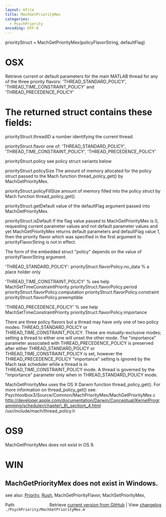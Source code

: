 ```yaml
---
layout: mfile
title: MachGetPriorityMex
categories:
  - PsychPriority
encoding: UTF-8
---
```


priorityStruct = MachGetPriorityMex(policyFlavorString, defaultFlag)

# OSX

Retrieve current or default parameters for the main MATLAB thread for any
of the  three priority flavors: 'THREAD\_STANDARD\_POLICY',
'THREAD\_TIME\_CONSTRAINT\_POLICY'  and 'THREAD\_PRECEDENCE\_POLICY'

# The returned struct contains these fields:

  priorityStruct.threadID
      a number identifying the current thread.

  priorityStruct.flavor
      one of: 'THREAD\_STANDARD\_POLICY', 'THREAD\_TIME\_CONSTRAINT\_POLICY',
      'THREAD\_PRECEDENCE\_POLICY'

  priorityStruct.policy
      see policy struct variants below

  priorityStruct.policySize
      The amount of memory allocated for the policy struct passed to the
      Mach function thread\_policy\_get() by MachGetPriorityMex.

  priorityStruct.policyFillSize
      amount of memory filled into the  policy struct by
      Mach function thread\_policy\_get().

  priorityStruct.getDefault
      value of the defaultFlag argument passed into MachGetPriorityMex.

  priorityStruct.isDefault
      If the flag value passed to MachGetPriorityMex is 0, requesting
      current parameter values and not default parameter values and yet
      MachGetPriorityMex returns default parameters and defaultFlag value
      1, then the priority flavor which was specified in the first
      argument to priorityFlavorString is not in effect.

The form of the embedded struct "policy" depends on the value of
priorityFlavorString argument.

'THREAD\_STANDARD\_POLICY':
    priorityStruct.flavorPolicy.no\_data    % a place holder only

'THREAD\_TIME\_CONSTRAINT\_POLICY'     % see help MachSetTimeConstraintPriority
    priorityStruct.flavorPolicy.period
    priorityStruct.flavorPolicy.computation
    priorityStruct.flavorPolicy.constraint
    priorityStruct.flavorPolicy.preemptible

'THREAD\_PRECEDENCE\_POLICY'          % see help MachSetTimeConstraintPriority
    priorityStruct.flavorPolicy.importance

There are three policy flavors but a thread may have only one of two
policy modes: THREAD\_STANDARD\_POLICY or THREAD\_TIME\_CONSTRAINT\_POLICY.
These are mutually-exclusive modes; setting a thread to either one will
unset the other mode.  The "importance" parameter associated with
THREAD\_PRECEDENCE\_POLICY is preserved after either THREAD\_STANDARD\_POLICY
or THREAD\_TIME\_CONSTRAINT\_POLICY is set, however the
THREAD\_PRECEDENCE\_POLICY "importance" setting is ignored by the Mach task
scheduler while a thread is in  THREAD\_TIME\_CONSTRAINT\_POLICY mode.  A
thread is governed by the "importance" parameter only when in
THREAD\_STANDARD\_POLICY mode.

MachGetPriorityMex uses the OS X Darwin function thread\_policy\_get().
For more information on thread\_policy\_get() see:
Psychtoolbox3/Source/Common/MachPriorityMex/MachGetPriorityMex.c
http://developer.apple.com/documentation/Darwin/Conceptual/KernelProgramming/scheduler/chapter\_8\_section\_4.html
/usr/include/mach/thread\_policy.h

# OS9

MachGetPriorityMex does not exist in OS 9.

# WIN

MachGetPriorityMex does not exist in Windows.
----

see also: [Priority](/docs/Priority), [Rush](/docs/Rush), MachGetPriorityFlavor, MachSetPriorityMex,


<div class="code_header" style="text-align:right;">
  <span style="float:left;">Path&nbsp;&nbsp;</span> <span class="counter">Retrieve <a href=
  "https://raw.github.com/Psychtoolbox-3/Psychtoolbox-3/beta/./PsychPriority/MachGetPriorityMex.m">current version from GitHub</a> | View <a href=
  "https://github.com/Psychtoolbox-3/Psychtoolbox-3/commits/beta/./PsychPriority/MachGetPriorityMex.m">changelog</a></span>
</div>
<div class="code">
  <code>./PsychPriority/MachGetPriorityMex.m</code>
</div>
